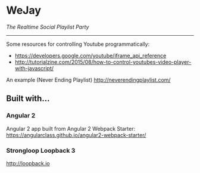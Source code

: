 # WeJay
*The Realtime Social Playlist Party*

---


Some resources for controlling Youtube programmatically:
- https://developers.google.com/youtube/iframe_api_reference
- http://tutorialzine.com/2015/08/how-to-control-youtubes-video-player-with-javascript/

An example (Never Ending Playlist)
http://neverendingplaylist.com/

## Built with...

### Angular 2
Angular 2 app built from Angular 2 Webpack Starter: https://angularclass.github.io/angular2-webpack-starter/

### Strongloop Loopback 3
http://loopback.io
